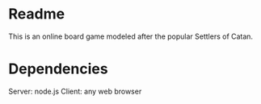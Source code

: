 Readme
===========

This is an online board game modeled after the popular Settlers of Catan.

Dependencies
============

Server: node.js
Client: any web browser
